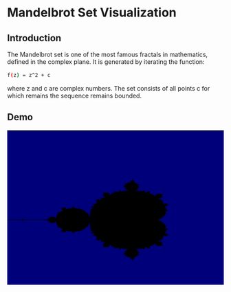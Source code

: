 # Mandelbrot Set Visualization


## Introduction 
The Mandelbrot set is one of the most famous fractals in mathematics, defined in the complex plane. It is generated by iterating the function:

```bash
f(z) = z^2 + c 
```
where z and c are complex numbers. The set consists of all points c for which remains the sequence remains bounded. 

## Demo 

![](demo.png)